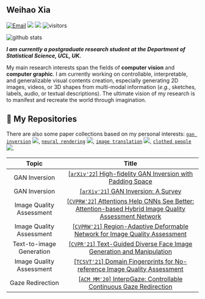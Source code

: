 ## Weihao Xia  

<!-- _**[[Homepage](https://xiaweihao.com)] [[Google Scholar](https://scholar.google.com.hk/citations?hl=zh-CN&user=Egqp5AMAAAAJ)]**_ -->

[![Email](https://img.shields.io/badge/-xiawh3@outlook.com-green?style=flat-square&labelColor=grey&logo=Gmail&logoColor=white&link=mailto:xiawh3@outlook.com)](xiawh3@outlook.com)
[![](https://img.shields.io/badge/website-ff69b4?&style=flat-square&logo=googlechrome&logoColor=white)](https://xiaweihao.com/)
[![](https://img.shields.io/badge/google%20scholar-%234285F4.svg?&style=flat-square&logo=google-scholar&logoColor=white)](https://scholar.google.com.hk/citations?hl=en&user=Egqp5AMAAAAJ)
![visitors](https://visitor-badge.glitch.me/badge?style=flat-square&page_id=weihaox) 

![github stats](https://github-readme-stats.vercel.app/api?username=weihaox&show_icons=true&theme=default&hide=issues&count_private=true)

_**I am currently a postgraduate research student at the Department of Statistical Science, UCL, UK.**_

My main research interests span the fields of **computer vision** and **computer graphic**. I am currently working on controllable, interpretable, and generalizable visual contents creation, especially generating 2D images, videos, or 3D shapes from multi-modal information (*e.g.*, sketches, labels, audio, or textual descriptions). The ultimate vision of my research is to manifest and recreate the world through imagination.

## 🌱 **My Repositories**

There are also some paper collections based on my personal interests: 
[`gan inversion`](https://github.com/weihaox/awesome-gan-inversion)
![](https://badgen.net/github/stars/weihaox/awesome-gan-inversion?color=ff595e), 
[`neural rendering`](https://github.com/weihaox/awesome-neural-rendering)
![](https://badgen.net/github/stars/weihaox/awesome-neural-rendering?color=8ac926), 
[`image translation`](https://github.com/weihaox/awesome-image-translation) 
![](https://badgen.net/github/stars/weihaox/awesome-image-translation?color=f79256), 
[`clothed people`](https://github.com/weihaox/awesome-clothed-human)
![](https://badgen.net/github/stars/weihaox/awesome-clothed-human?color=0496ff).
<!-- [`gan inversion`](https://github.com/weihaox/awesome-gan-inversion)
![](https://img.shields.io/github/stars/weihaox/awesome-gan-inversion?style=social),
[`neural rendering`](https://github.com/weihaox/awesome-neural-rendering)
![](https://img.shields.io/github/stars/weihaox/awesome-neural-rendering?style=social),
[`image translation`](https://github.com/weihaox/awesome-image-translation)
![](https://img.shields.io/github/stars/weihaox/awesome-image-translation?style=social),
[`clothed people`](https://github.com/weihaox/awesome-clothed-human)
![](https://img.shields.io/github/stars/weihaox/awesome-clothed-human?style=social). -->

| Topic         | Title         |
| :-------------: |:-------------:| 
| GAN Inversion | [[`arXiv'22`] High-fidelity GAN Inversion with Padding Space](https://github.com/EzioBy/padinv) | 
| GAN Inversion | [[`arXiv'21`] GAN Inversion: A Survey](https://github.com/weihaox/awesome-gan-inversion) | 
| Image Quality Assessment | [[`CVPRW'22`] Attentions Help CNNs See Better: Attention-based Hybrid Image Quality Assessment Network](https://github.com/IIGROUP/AHIQ) | 
| Image Quality Assessment | [[`CVPRW'21`] Region-Adaptive Deformable Network for Image Quality Assessment](https://github.com/IIGROUP/RADN) | 
| Text-to-image Generation | [[`CVPR'21`] Text-Guided Diverse Face Image Generation and Manipulation](https://github.com/IIGROUP/TediGAN) | 
| Image Quality Assessment | [[`TCSVT'21`] Domain Fingerprints for No-reference Image Quality Assessment](https://doi.org/10.1109/TCSVT.2020.3002662)| 
| Gaze Redirection | [[`ACM MM'20`] InterpGaze: Controllable Continuous Gaze Redirection](https://github.com/IIGROUP/InterpGaze) | 
